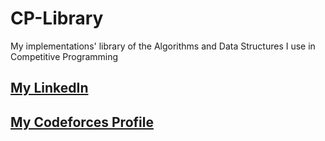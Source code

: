 # CP-Library
My implementations' library of the Algorithms and Data Structures I use in Competitive Programming

## [My LinkedIn](linkedin.com/in/mohamed-ilyes-ltifi)
## [My Codeforces Profile](codeforces.com/profile/GLAYS)
